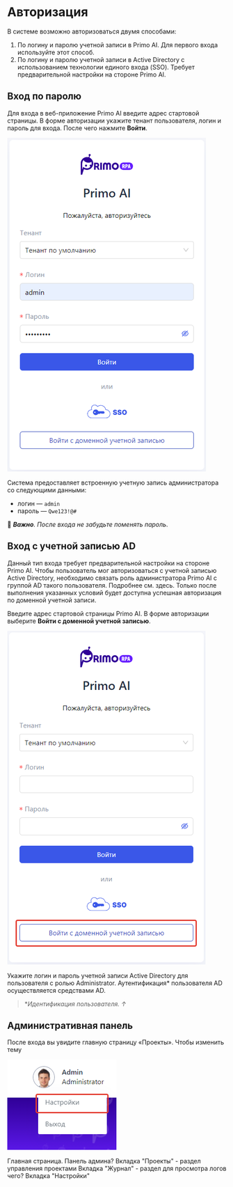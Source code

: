# Авторизация

В системе возможно авторизоваться двумя способами:
1. По логину и паролю учетной записи в Primo AI. Для первого входа используйте этот способ.
2. По логину и паролю учетной записи в Active Directory с использованием технологии единого входа (SSO). Требует предварительной настройки на стороне Primo AI.


## Вход по паролю

Для входа в веб-приложение Primo AI введите адрес стартовой страницы. В форме авторизации укажите тенант пользователя, логин и пароль для входа. После чего нажмите **Войти**.

![](</primo-ai/images/authorization.png>)

Система предоставляет встроенную учетную запись администратора со следующими данными:
* логин — `admin`
* пароль — `Qwe123!@#`

:small_orange_diamond: ***Важно**. После входа не забудьте поменять пароль*.


## Вход с учетной записью AD

Данный тип входа требует предварительной настройки на стороне Primo AI. Чтобы пользователь мог авторизоваться с учетной записью Active Directory, необходимо связать роль администратора Primo AI с группой AD такого пользователя. Подробнее см. здесь. Только после выполнения указанных условий будет доступна успешная авторизация по доменной учетной записи.

Введите адрес стартовой страницы Primo AI. В форме авторизации выберите **Войти с доменной учетной записью**.

![](</primo-ai/images/authorization-2.png>)

Укажите логин и пароль учетной записи Active Directory для пользователя с ролью Administrator. Аутентификация* пользователя AD осуществляется средствами AD.


> \**Идентификация пользователя. ↑*



## Административная панель

После входа вы увидите главную страницу «Проекты». Чтобы изменить тему 

![](</primo-ai/images/theme.png>)

Главная страница. Панель админа?
Вкладка "Проекты" - раздел управления проектами
Вкладка "Журнал" - раздел для просмотра логов чего?
Вкладка "Настройки"

